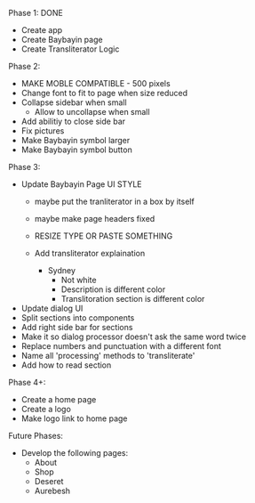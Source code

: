 Phase 1: DONE

- Create app
- Create Baybayin page
- Create Transliterator Logic

Phase 2:
- MAKE MOBLE COMPATIBLE - 500 pixels
- Change font to fit to page when size reduced
- Collapse sidebar when small
    - Allow to uncollapse when small
- Add abilitiy to close side bar
- Fix pictures
- Make Baybayin symbol larger
- Make Baybayin symbol button

Phase 3:
- Update Baybayin Page UI
    STYLE
    - maybe put the tranliterator in a box by itself
    - maybe make page headers fixed

    - RESIZE TYPE OR PASTE SOMETHING
    - Add transliterator explaination

        - Sydney
            - Not white
            - Description is different color
            - Translitoration section is different color
- Update dialog UI
- Split sections into components
- Add right side bar for sections
- Make it so dialog processor doesn't ask the same word twice
- Replace numbers and punctuation with a different font
- Name all 'processing' methods to 'transliterate'
- Add how to read section

Phase 4+:

- Create a home page
- Create a logo
- Make logo link to home page

Future Phases:
- Develop the following pages:
    - About
    - Shop
    - Deseret
    - Aurebesh
